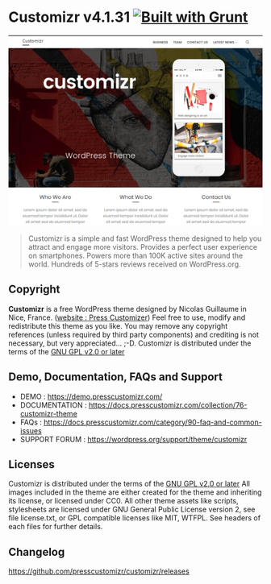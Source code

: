 # Customizr v4.1.31 [![Built with Grunt](https://cdn.gruntjs.com/builtwith.png)](http://gruntjs.com/)
![Customizr - Free Wordpress Theme](/screenshot.png)

> Customizr is a simple and fast WordPress theme designed to help you attract and engage more visitors. Provides a perfect user experience on smartphones. Powers more than 100K active sites around the world. Hundreds of 5-stars reviews received on WordPress.org.

## Copyright
**Customizr** is a free WordPress theme designed by Nicolas Guillaume in Nice, France. ([website : Press Customizer](https://presscustomizr.com>))
Feel free to use, modify and redistribute this theme as you like.
You may remove any copyright references (unless required by third party components) and crediting is not necessary, but very appreciated... ;-D.
Customizr is distributed under the terms of the [GNU GPL v2.0 or later](http://www.gnu.org/licenses/gpl-3.0.en.html)

## Demo, Documentation, FAQs and Support
* DEMO : https://demo.presscustomizr.com/
* DOCUMENTATION : https://docs.presscustomizr.com/collection/76-customizr-theme
* FAQs : https://docs.presscustomizr.com/category/90-faq-and-common-issues
* SUPPORT FORUM : https://wordpress.org/support/theme/customizr

## Licenses
Customizr is distributed under the terms of the [GNU GPL v2.0 or later](http://www.gnu.org/licenses/gpl-3.0.en.html)
All images included in the theme are either created for the theme and inheriting its license, or licensed under CC0.
All other theme assets like scripts, stylesheets are licensed under GNU General Public License version 2, see file license.txt, or GPL compatible licenses like MIT, WTFPL.
See headers of each files for further details.

## Changelog
https://github.com/presscustomizr/customizr/releases